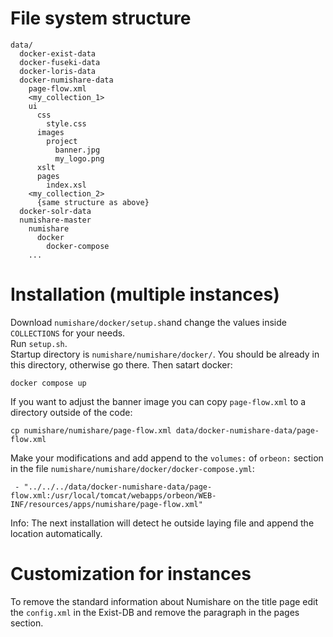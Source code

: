 # File system structure

    data/
      docker-exist-data
      docker-fuseki-data
      docker-loris-data
      docker-numishare-data
        page-flow.xml
        <my_collection_1>
        ui
          css
            style.css
          images
            project
              banner.jpg
              my_logo.png
          xslt
          pages
            index.xsl
        <my_collection_2>
          {same structure as above}
      docker-solr-data
      numishare-master
        numishare
          docker
            docker-compose
        ...

# Installation (multiple instances)

Download `numishare/docker/setup.sh`and change the values inside `COLLECTIONS` for your needs.  
Run `setup.sh`.  
Startup directory is `numishare/numishare/docker/`. You should be already in this directory, otherwise go there. Then satart docker:
    
    docker compose up
    
If you want to adjust the banner image you can copy `page-flow.xml` to a directory outside of the code:

    cp numishare/numishare/page-flow.xml data/docker-numishare-data/page-flow.xml
    
Make your modifications and add append to the `volumes:` of `orbeon:` section in the file `numishare/numishare/docker/docker-compose.yml`:

     - "../../../data/docker-numishare-data/page-flow.xml:/usr/local/tomcat/webapps/orbeon/WEB-INF/resources/apps/numishare/page-flow.xml"
     
Info: The next installation will detect he outside laying file and append the location automatically.

# Customization for instances

To remove the standard information about Numishare on the title page edit the `config.xml` in the Exist-DB and remove the paragraph in the pages section. 
